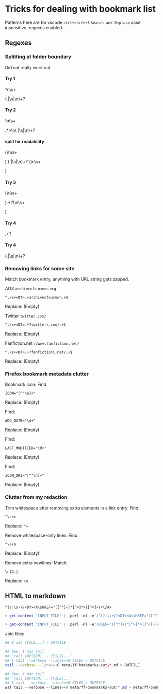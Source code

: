 # Tricks for dealing with bookmark list
Patterns here are for vscode `ctrl+shift+f` `Search and Replace` case insensitive, regexes enabled.


## Regexes
### Splitting at folder boundary
Did not really work out.


#### Try 1
^n\s+<DL>(.|\s|\n)+?</DL>

</DL><p>


#### Try 2
\n\s+<DL>.*>\n(.|\s|\n)+?


#### split for readability
(\n\s+<DL>)
(.|\s|\n)+?
(\n\s+</DL><p>)


#### Try 3 
(\n\s+<DL>).+?(\n\s+</DL><p>)


#### Try 4
<DL>.+?</DL>


#### Try 4
<DL>(.|\s|\n)+?</DL>


### Removing links for some site
Match bookmark entry, anything with URL string gets zapped.

AO3 `archiveofourown.org`
```regex
^.\s+<DT>.+archiveofourown.+$
```
Replace: (Empty)

Twitter `twitter.com/`
```regex
^.\s+<DT>.+?twitter\.com/.+$
```
Replace: (Empty)

Fanfiction.net `//www.fanfiction.net/`
```
^.\s+<DT>.+?fanfiction\.net/.+$
```
Replace: (Empty)


### Firefox bookmark metadata clutter
Bookmark icon:
Find:
```regex
ICON="[^"\n]+"
```
Replace: (Empty)


Find:
```
ADD_DATE="\d+"
```
Replace: (Empty)


Find:
```
LAST_MODIFIED="\d+"
```
Replace: (Empty)


Find:
```
ICON_URI="[^"\n]+"
```
Replace: (Empty)


### Clutter from my redaction
Trim whitespace after removing extra elements in a link entry:
Find:
```regex
"\s+>
```
Replace: `">`

Remove whitespace-only lines:
Find:
```regex
^\s+$
```
Replace: (Empty)

Remove extra newlines:
Match: 
```regex
\n{2,}
```
Replace: `\n`




## HTML to markdown
```regex
^(?:\s+)?<DT><A\sHREF="([^"]+)"[^>]*>([^<]+)<\/A>
```

```powershell
> get-content "INPUT_FILE" |  perl -nl -e'/^(?:\s+)?<DT><A\sHREF="([^"]+)"[^>]*>([^<]+)<\/A>/ && print "* DESCRIPTION \"$2\" - $1";' > "OUTPUT_FILE"
```

```powershell
> get-content "INPUT_FILE" |  perl -nl -e'/HREF="([^"]+)"[^>]*>([^<]+)</ && print "* DESCRIPTION \"$2\" - $1";' > "OUTPUT_FILE"
```


Join files:
```bash
## $ cat [FILE...] > OUTFILE
```
```bash
## See: $ man tail
## 'tail [OPTION]... [FILE]...'
## $ tail --verbose --lines=+0 FILES > OUTFILE
tail --verbose --lines=+0 meta\ff-bookmarks-out\*.md > OUTFILE
```
```powershell
## See: $ man tail
## 'tail [OPTION]... [FILE]...'
## $ tail --verbose --lines=+0 FILES > OUTFILE
wsl tail --verbose --lines=+0 meta/ff-bookmarks-out/*.md > meta/ff-bookmarks-out/cuataway.md
```
